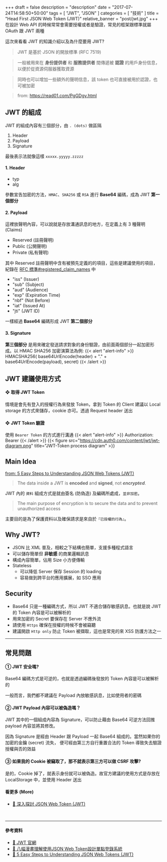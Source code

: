 +++
draft = false
description = "description"
date = "2017-07-24T14:58:50+50:00"
tags = [ "JWT", "JSON" ]
categories = [ "技術" ]
title = "Head First JSON Web Token (JWT)"
relative_banner = "post/jwt.jpg"
+++
在設計 Web API 的時候常常會需要授權或者是驗證，常見的框架跟標準就屬 OAuth 跟 JWT 兩種

這次來看看 JWT 的知識介紹以及為什麼要用 JWT?

<!--more-->

> JWT 是基於 JSON 的開放標準 (RFC 7519)

> 一般被用來在 __身份提供者__ 和 __服務提供者__ 間傳遞被 __認證__ 的用戶身份信息，以便於從資源伺服器獲取資源

> 同時也可以增加一些額外的聲明信息，該  token 也可直接被用於認證，也可被加密

> from: https://read01.com/PgGDgy.html


## JWT 的組成

JWT 的組成內容有三個部分，由 `. (dots)` 做區隔

1. Header
2. Payload
3. Signature

最後表示法就像這樣 `xxxxx.yyyyy.zzzzz`

#### 1. Header
* typ
* alg

參數宣告加密的方法，`HMAC`、`SHA256` 或 `RSA` 進行 __Base64__ 編碼，成為 JWT <b class="text-primary">第一個部分</b>

#### 2. Payload
這裡放聲明內容，可以說就是存放溝通訊息的地方，在定義上有 3 種聲明 (Claims)

* Reserved (註冊聲明)
* Public (公開聲明)
* Private (私有聲明)

其中 Reserved 註冊聲明中含有被預先定義的的項目，這些是建議使用的項目，紀錄在 [RFC 標準#registered_claim_names](https://tools.ietf.org/html/rfc7519#section-4.1) 中

* "iss" (Issuer)
* "sub" (Subject)
* "aud" (Audience)
* "exp" (Expiration Time)
* "nbf" (Not Before)
* "iat" (Issued At)
* "jti" (JWT ID)

一樣經過 __Base64__ 編碼形成 JWT <b class="text-primary">第二個部分</b>

#### 3. Signature
<b class="text-primary">第三個部分</b> 是用來確定發送請求對象的身份驗證，由前面兩個部分一起加密形成。以 HMAC SHA256 加密演算法為例:
{{< alert "alert-info" >}}
HMACSHA256( base64UrlEncode(header) + "." + base64UrlEncode(payload), secret)
{{< /alert >}}

## JWT 建議使用方式
#### ❖ 取得 JWT Token
情境是會先有登入的授權行為來發放 Token，拿到 Token 的 Client 建議以 Local storage 的方式來儲存，cookie 亦可。透過 Request header 送出

#### ❖ JWT Token 驗證
使用 `Bearer Token` 的方式進行溝通
{{< alert "alert-info" >}}
Authorization: Bearer <JWT token>
{{< /alert >}}
{{< figure src="https://cdn.auth0.com/content/jwt/jwt-diagram.png" title="JWT-Token process diagram" >}}


## Main Idea
[from: 5 Easy Steps to Understanding JSON Web Tokens (JWT)](https://medium.com/vandium-software/5-easy-steps-to-understanding-json-web-tokens-jwt-1164c0adfcec)

> The data inside a JWT is __encoded__ and __signed__, not ___encrypted___.

JWT 內的 `資料` 組成方式是就由簽名 (防偽造) 及編碼所處成，`並非加密`。

> The main purpose of encryption is to secure the data and to prevent unauthorized access

主要目的是為了保護資料以及確保請求是來自於`『已授權的行為』`。


## Why JWT?
* JSON 比 XML 普及，相較之下結構也簡單，支援多種程式語言
* 可以儲存簡單但 __非敏感__ 的商業邏輯訊息
* 構成內容簡單，佔用 Size 小方便傳輸
* Stateless
	* 可以降低 Server 保存 Session 的 loading
	* 容易做到跨平台的應用擴展，如 SSO 應用

## Security
* Base64 只是一種編碼方式，所以 JWT 不適合儲存敏感訊息。也就是說 JWT 的 Token 內容是可以被解析的
* 用來加密的 Secret 要保存在 Server 不應外流
* 請使用 `Https` 確保在授權的時候不會被竊聽
* 建議開啟 `Http only` 防止 Token 被擷取，這也是常見的來 XSS 防護方法之一

----

## 常見問題

#### ①  JWT 安全嗎?
Base64 編碼方式是可逆的，也就是透過編碼後發放的 Token 內容是可以被解析的

一般而言，我們都不建議在 Payload 內放敏感訊息，比如使用者的密碼



#### ②  JWT Payload 內容可以被偽造嗎？
JWT 其中的一個組成內容為 Signature，可以防止藉由 Base64 可逆方法回推 payload 內容並將其修改。

因為 Signature 是經由 Header 跟 Payload 一起 Base64 組成的。當然如果你的加密的金鑰 (secret) 流失，
便可經由第三方自行重置合法的 Token 導致失去驗證授權與否的效益

#### ③  如果我的 Cookie 被竊取了，那不就表示第三方可以做 CSRF 攻擊?
是的，Cookie 掉了，就表示身份就可以被偽造。故官方建議的使用方式是存放在 LocalStorage 中，並使用 Header 送出


#### 看更多 (More)
* [🔗  深入探討 JSON Web Token (JWT)](https://kylinyu.win/%E6%B7%B1%E5%85%A5%E6%8E%A2%E8%A8%8E-json-web-token-jwt/)

<br>

----

#### 參考資料
* [🔗  JWT 官網](https://jwt.io/introduction)
* [🔗  八幅漫畫理解使用JSON Web Token設計單點登錄系統 ](http://blog.leapoahead.com/2015/09/07/user-authentication-with-jwt/)
* [🔗  5 Easy Steps to Understanding JSON Web Tokens (JWT)](https://medium.com/vandium-software/5-easy-steps-to-understanding-json-web-tokens-jwt-1164c0adfcec)
